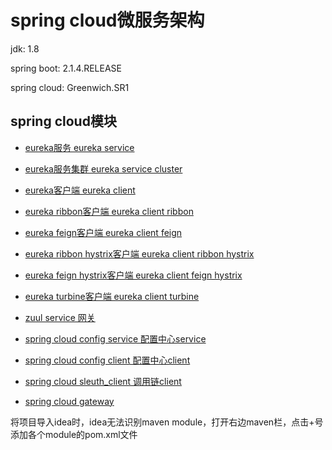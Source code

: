 # spring cloud微服务架构

jdk: 1.8

spring boot: 2.1.4.RELEASE

spring cloud: Greenwich.SR1

## spring cloud模块

- [eureka服务 eureka service](https://github.com/Xun-Zhou/spring_cloud/tree/master/eureka_service)

- [eureka服务集群 eureka service cluster](https://github.com/Xun-Zhou/spring_cloud/tree/master/eureka_service_cluster)

- [eureka客户端 eureka client](https://github.com/Xun-Zhou/spring_cloud/tree/master/eureka_client)

- [eureka ribbon客户端 eureka client ribbon](https://github.com/Xun-Zhou/spring_cloud/tree/master/eureka_client_ribbon)

- [eureka feign客户端 eureka client feign](https://github.com/Xun-Zhou/spring_cloud/tree/master/eureka_client_feign)

- [eureka ribbon hystrix客户端 eureka client ribbon hystrix](https://github.com/Xun-Zhou/spring_cloud/tree/master/eureka_client_ribbon_hystrix)

- [eureka feign hystrix客户端 eureka client feign hystrix](https://github.com/Xun-Zhou/spring_cloud/tree/master/eureka_client_feign_hystrix)

- [eureka turbine客户端 eureka client turbine](https://github.com/Xun-Zhou/spring_cloud/tree/master/eureka_client_turbine)

- [zuul service 网关](https://github.com/Xun-Zhou/spring_cloud/tree/master/zuul)

- [spring cloud config service 配置中心service](https://github.com/Xun-Zhou/spring_cloud/tree/master/config_service)

- [spring cloud config client 配置中心client](https://github.com/Xun-Zhou/spring_cloud/tree/master/config_client)

- [spring cloud sleuth_client 调用链client](https://github.com/Xun-Zhou/spring_cloud/tree/master/sleuth_client)

- [spring cloud gateway](https://github.com/Xun-Zhou/spring_cloud/tree/master/spring_cloud_gateway)

将项目导入idea时，idea无法识别maven module，打开右边maven栏，点击+号添加各个module的pom.xml文件